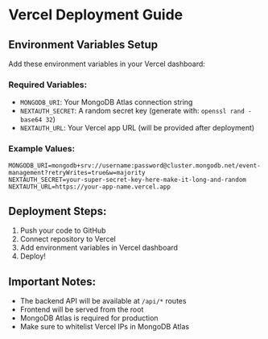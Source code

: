 # Vercel Deployment Guide

## Environment Variables Setup

Add these environment variables in your Vercel dashboard:

### Required Variables:
- `MONGODB_URI`: Your MongoDB Atlas connection string
- `NEXTAUTH_SECRET`: A random secret key (generate with: `openssl rand -base64 32`)
- `NEXTAUTH_URL`: Your Vercel app URL (will be provided after deployment)

### Example Values:
```
MONGODB_URI=mongodb+srv://username:password@cluster.mongodb.net/event-management?retryWrites=true&w=majority
NEXTAUTH_SECRET=your-super-secret-key-here-make-it-long-and-random
NEXTAUTH_URL=https://your-app-name.vercel.app
```

## Deployment Steps:

1. Push your code to GitHub
2. Connect repository to Vercel
3. Add environment variables in Vercel dashboard
4. Deploy!

## Important Notes:

- The backend API will be available at `/api/*` routes
- Frontend will be served from the root
- MongoDB Atlas is required for production
- Make sure to whitelist Vercel IPs in MongoDB Atlas
